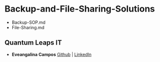 # Backup-and-File-Sharing-Solutions
- Backup-SOP.md
- File-Sharing.md

## **Quantum Leaps IT** <br/>

- **Eveangalina Campos**
[Github](https://github.com/Eveangalina) |
[LinkedIn](www.linkedin.com/in/eveangalina-s-campos-b42346176)
